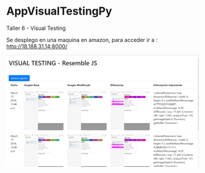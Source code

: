 # AppVisualTestingPy
Taller 6 - Visual Testing

Se desplego en una maquina en amazon, para acceder ir a : http://18.188.31.14:8000/

![](/PantallazoAPP_Desplegada.PNG)